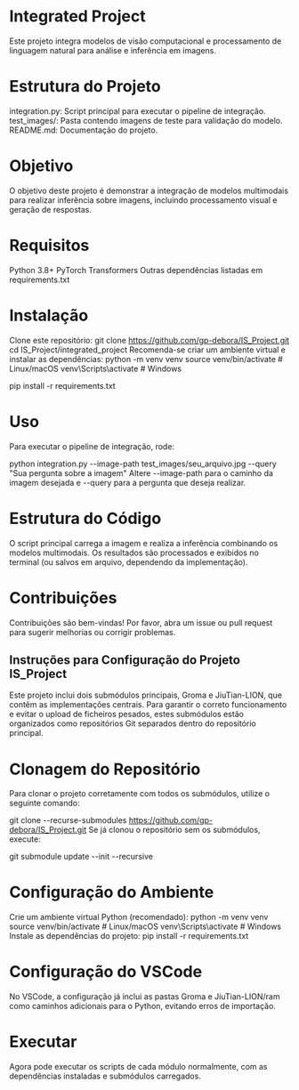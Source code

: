 # Integrated Project

Este projeto integra modelos de visão computacional e processamento de linguagem natural para análise e inferência em imagens.

# Estrutura do Projeto

integration.py: Script principal para executar o pipeline de integração.
test_images/: Pasta contendo imagens de teste para validação do modelo.
README.md: Documentação do projeto.

# Objetivo

O objetivo deste projeto é demonstrar a integração de modelos multimodais para realizar inferência sobre imagens, incluindo processamento visual e geração de respostas.

# Requisitos

Python 3.8+
PyTorch
Transformers
Outras dependências listadas em requirements.txt

# Instalação

Clone este repositório:
git clone https://github.com/gp-debora/IS_Project.git
cd IS_Project/integrated_project
Recomenda-se criar um ambiente virtual e instalar as dependências:
python -m venv venv
source venv/bin/activate  # Linux/macOS
venv\Scripts\activate  # Windows

pip install -r requirements.txt

# Uso

Para executar o pipeline de integração, rode:

python integration.py --image-path test_images/seu_arquivo.jpg --query "Sua pergunta sobre a imagem"
Altere --image-path para o caminho da imagem desejada e --query para a pergunta que deseja realizar.

# Estrutura do Código

O script principal carrega a imagem e realiza a inferência combinando os modelos multimodais.
Os resultados são processados e exibidos no terminal (ou salvos em arquivo, dependendo da implementação).

# Contribuições

Contribuições são bem-vindas! Por favor, abra um issue ou pull request para sugerir melhorias ou corrigir problemas.


## Instruções para Configuração do Projeto IS_Project

Este projeto inclui dois submódulos principais, Groma e JiuTian-LION, que contêm as implementações centrais. Para garantir o correto funcionamento e evitar o upload de ficheiros pesados, estes submódulos estão organizados como repositórios Git separados dentro do repositório principal.

# Clonagem do Repositório

Para clonar o projeto corretamente com todos os submódulos, utilize o seguinte comando:

git clone --recurse-submodules https://github.com/gp-debora/IS_Project.git
Se já clonou o repositório sem os submódulos, execute:

git submodule update --init --recursive

# Configuração do Ambiente

Crie um ambiente virtual Python (recomendado):
python -m venv venv
source venv/bin/activate   # Linux/macOS
venv\Scripts\activate      # Windows
Instale as dependências do projeto:
pip install -r requirements.txt

# Configuração do VSCode

No VSCode, a configuração já inclui as pastas Groma e JiuTian-LION/ram como caminhos adicionais para o Python, evitando erros de importação.

# Executar

Agora pode executar os scripts de cada módulo normalmente, com as dependências instaladas e submódulos carregados.


